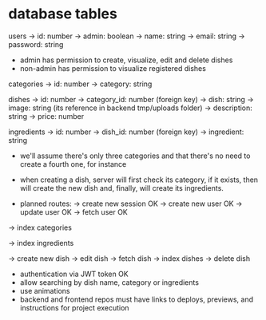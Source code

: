 # database tables

users
-> id: number
-> admin: boolean
-> name: string
-> email: string
-> password: string

* admin has permission to create, visualize, edit and delete dishes
* non-admin has permission to visualize registered dishes

categories
-> id: number
-> category: string

dishes
-> id: number
-> category_id: number (foreign key)
-> dish: string
-> image: string (its reference in backend tmp/uploads folder)
-> description: string
-> price: number

ingredients
-> id: number
-> dish_id: number (foreign key)
-> ingredient: string

* we'll assume there's only three categories and that there's no need to create a fourth one, for instance
* when creating a dish, server will first check its category, if it exists, then will create the new dish and, finally, will create its ingredients.

* planned routes:
-> create new session OK
-> create new user OK
-> update user OK
-> fetch user OK

-> index categories

-> index ingredients

-> create new dish
-> edit dish
-> fetch dish
-> index dishes
-> delete dish

* authentication via JWT token OK
* allow searching by dish name, category or ingredients
* use animations
* backend and frontend repos must have links to deploys, previews, and instructions for project execution
